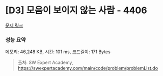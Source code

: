 # [D3] 모음이 보이지 않는 사람 - 4406 

[문제 링크](https://swexpertacademy.com/main/code/problem/problemDetail.do?contestProbId=AWNcD_66pUEDFAV8) 

### 성능 요약

메모리: 46,248 KB, 시간: 101 ms, 코드길이: 171 Bytes



> 출처: SW Expert Academy, https://swexpertacademy.com/main/code/problem/problemList.do